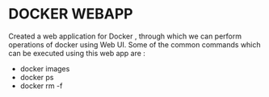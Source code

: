 # DOCKER WEBAPP
Created a web application for Docker  , through which we can perform operations of docker using Web UI.
Some of the common commands which can be executed using this web app are :
* docker images
* docker ps
* docker rm -f
